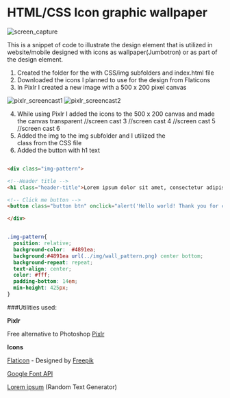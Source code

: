 # HTML/CSS Icon graphic wallpaper

![screen_capture](https://cloud.githubusercontent.com/assets/11635523/14069745/6cafde52-f463-11e5-9f60-a69f3519b23c.png)



This is a snippet of code to illustrate the design
element that is utilized in website/mobile designed with icons as wallpaper(Jumbotron) or as part of the design element.

1. Created the folder for the with CSS/img subfolders and index.html file
2. Downloaded the icons I planned to use for the design from Flaticons
3. In Pixlr I created a new image with a 500 x 200 pixel canvas


![pixlr_screencast1](https://cloud.githubusercontent.com/assets/11635523/14069760/a90601b0-f463-11e5-8686-9bf1b8f909b3.png)
![pixlr_screencast2](https://cloud.githubusercontent.com/assets/11635523/14069762/ac3197aa-f463-11e5-8d6c-56d3c5e56278.png)

4. While using Pixlr  I added the icons to the 500 x 200 canvas and made the canvas transparent
//screen cast 3
//screen cast 4
//screen cast 5
//screen cast 6
5. Added the img to the img subfolder and I utilized the <div class="img-pattern"> class from the CSS file
6. Added the button with h1 text

```html

<div class="img-pattern">

<!--Header title -->
<h1 class="header-title">Lorem ipsum dolor sit amet, consectetur adipiscing elit.</h1>

<!-- Click me button -->
<button class="button btn" onclick="alert('Hello world! Thank you for clicking on me')">Click Me</button>

</div>

```


```css

.img-pattern{
  position: relative;
  background-color:  #4891ea;
  background:#4891ea url(../img/wall_pattern.png) center bottom;
  background-repeat: repeat;
  text-align: center;
  color: #fff;
  padding-bottom: 14em;
  min-height: 425px;
}

```





###Utilities used:

**Pixlr**

Free alternative to Photoshop  [Pixlr]( https://pixlr.com/editor/)

**Icons**

[Flaticon](http://www.flaticon.com/) - Designed by [Freepik](http://www.freepik.com/)

[Google Font API ](https://www.google.com/fonts)

[Lorem ipsum](http://www.lipsum.com/feed/html) (Random Text Generator)


